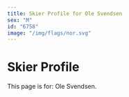 ```yaml
---
title: Skier Profile for Ole Svendsen
sex: "M"
id: "6758"
image: "/img/flags/nor.svg" 
---
```


# Skier Profile

This page is for: Ole Svendsen.
    
